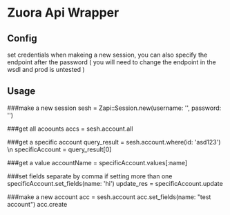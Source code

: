 # Zuora Api Wrapper

## Config
set credentials when makeing a new session, you can also specify the endpoint after the password ( you will need to change the endpoint in the wsdl and prod is untested )

## Usage
###make a new session
	sesh = Zapi::Session.new(username: '', password: '')

###get all acoounts
	accs = sesh.account.all

###get a specific account
	query_result = sesh.account.where(id: 'asd123') \n
	specificAccount = query_result[0]

###get a value
accountName = specificAccount.values[:name]

###set fields separate by comma if setting more than one
	specificAccount.set_fields(name: 'hi')
	update_res = specificAccount.update

###make a new account
	acc = sesh.account
	acc.set_fields(name: "test account")
	acc.create



